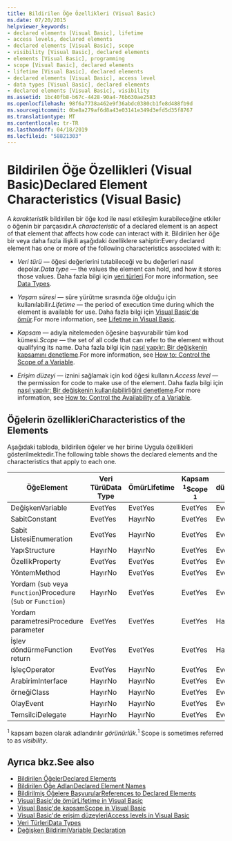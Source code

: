 ```yaml
---
title: Bildirilen Öğe Özellikleri (Visual Basic)
ms.date: 07/20/2015
helpviewer_keywords:
- declared elements [Visual Basic], lifetime
- access levels, declared elements
- declared elements [Visual Basic], scope
- visibility [Visual Basic], declared elements
- elements [Visual Basic], programming
- scope [Visual Basic], declared elements
- lifetime [Visual Basic], declared elements
- declared elements [Visual Basic], access level
- data types [Visual Basic], declared elements
- declared elements [Visual Basic], visibility
ms.assetid: 1bc40fb8-b67c-4428-90a4-76b630ae2583
ms.openlocfilehash: 98f6a7738a462e9f36abdc0380cb1fe8d488fb9d
ms.sourcegitcommit: 0be8a279af6d8a43e03141e349d3efd5d35f8767
ms.translationtype: MT
ms.contentlocale: tr-TR
ms.lasthandoff: 04/18/2019
ms.locfileid: "58821303"
---
```

# <a name="declared-element-characteristics-visual-basic"></a><span data-ttu-id="282d4-102">Bildirilen Öğe Özellikleri (Visual Basic)</span><span class="sxs-lookup"><span data-stu-id="282d4-102">Declared Element Characteristics (Visual Basic)</span></span>
<span data-ttu-id="282d4-103">A *karakteristik* bildirilen bir öğe kod ile nasıl etkileşim kurabileceğine etkiler o öğenin bir parçasıdır.</span><span class="sxs-lookup"><span data-stu-id="282d4-103">A *characteristic* of a declared element is an aspect of that element that affects how code can interact with it.</span></span> <span data-ttu-id="282d4-104">Bildirilen her öğe bir veya daha fazla ilişkili aşağıdaki özelliklere sahiptir:</span><span class="sxs-lookup"><span data-stu-id="282d4-104">Every declared element has one or more of the following characteristics associated with it:</span></span>  
  
-   <span data-ttu-id="282d4-105">*Veri türü* — öğesi değerlerini tutabileceği ve bu değerleri nasıl depolar.</span><span class="sxs-lookup"><span data-stu-id="282d4-105">*Data type* — the values the element can hold, and how it stores those values.</span></span> <span data-ttu-id="282d4-106">Daha fazla bilgi için [veri türleri](../../../../visual-basic/language-reference/data-types/index.md).</span><span class="sxs-lookup"><span data-stu-id="282d4-106">For more information, see [Data Types](../../../../visual-basic/language-reference/data-types/index.md).</span></span>  
  
-   <span data-ttu-id="282d4-107">*Yaşam süresi* — süre yürütme sırasında öğe olduğu için kullanılabilir.</span><span class="sxs-lookup"><span data-stu-id="282d4-107">*Lifetime* — the period of execution time during which the element is available for use.</span></span> <span data-ttu-id="282d4-108">Daha fazla bilgi için [Visual Basic'de ömür](../../../../visual-basic/programming-guide/language-features/declared-elements/lifetime.md).</span><span class="sxs-lookup"><span data-stu-id="282d4-108">For more information, see [Lifetime in Visual Basic](../../../../visual-basic/programming-guide/language-features/declared-elements/lifetime.md).</span></span>  
  
-   <span data-ttu-id="282d4-109">*Kapsam* — adıyla nitelemeden öğesine başvurabilir tüm kod kümesi.</span><span class="sxs-lookup"><span data-stu-id="282d4-109">*Scope* — the set of all code that can refer to the element without qualifying its name.</span></span> <span data-ttu-id="282d4-110">Daha fazla bilgi için [nasıl yapılır: Bir değişkenin kapsamını denetleme](../../../../visual-basic/programming-guide/language-features/declared-elements/how-to-control-the-scope-of-a-variable.md).</span><span class="sxs-lookup"><span data-stu-id="282d4-110">For more information, see [How to: Control the Scope of a Variable](../../../../visual-basic/programming-guide/language-features/declared-elements/how-to-control-the-scope-of-a-variable.md).</span></span>  
  
-   <span data-ttu-id="282d4-111">*Erişim düzeyi* — iznini sağlamak için kod öğesi kullanın.</span><span class="sxs-lookup"><span data-stu-id="282d4-111">*Access level* — the permission for code to make use of the element.</span></span> <span data-ttu-id="282d4-112">Daha fazla bilgi için [nasıl yapılır: Bir değişkenin kullanılabilirliğini denetleme](../../../../visual-basic/programming-guide/language-features/declared-elements/how-to-control-the-availability-of-a-variable.md).</span><span class="sxs-lookup"><span data-stu-id="282d4-112">For more information, see [How to: Control the Availability of a Variable](../../../../visual-basic/programming-guide/language-features/declared-elements/how-to-control-the-availability-of-a-variable.md).</span></span>  
  
## <a name="characteristics-of-the-elements"></a><span data-ttu-id="282d4-113">Öğelerin özellikleri</span><span class="sxs-lookup"><span data-stu-id="282d4-113">Characteristics of the Elements</span></span>  
 <span data-ttu-id="282d4-114">Aşağıdaki tabloda, bildirilen öğeler ve her birine Uygula özellikleri gösterilmektedir.</span><span class="sxs-lookup"><span data-stu-id="282d4-114">The following table shows the declared elements and the characteristics that apply to each one.</span></span>  
  
|<span data-ttu-id="282d4-115">Öğe</span><span class="sxs-lookup"><span data-stu-id="282d4-115">Element</span></span>|<span data-ttu-id="282d4-116">Veri Türü</span><span class="sxs-lookup"><span data-stu-id="282d4-116">Data Type</span></span>|<span data-ttu-id="282d4-117">Ömür</span><span class="sxs-lookup"><span data-stu-id="282d4-117">Lifetime</span></span>|<span data-ttu-id="282d4-118">Kapsam <sup>1</sup></span><span class="sxs-lookup"><span data-stu-id="282d4-118">Scope <sup>1</sup></span></span>|<span data-ttu-id="282d4-119">Erişim düzeyi</span><span class="sxs-lookup"><span data-stu-id="282d4-119">Access Level</span></span>|  
|-------------|---------------|--------------|------------------------|------------------|  
|<span data-ttu-id="282d4-120">Değişken</span><span class="sxs-lookup"><span data-stu-id="282d4-120">Variable</span></span>|<span data-ttu-id="282d4-121">Evet</span><span class="sxs-lookup"><span data-stu-id="282d4-121">Yes</span></span>|<span data-ttu-id="282d4-122">Evet</span><span class="sxs-lookup"><span data-stu-id="282d4-122">Yes</span></span>|<span data-ttu-id="282d4-123">Evet</span><span class="sxs-lookup"><span data-stu-id="282d4-123">Yes</span></span>|<span data-ttu-id="282d4-124">Evet</span><span class="sxs-lookup"><span data-stu-id="282d4-124">Yes</span></span>|  
|<span data-ttu-id="282d4-125">Sabit</span><span class="sxs-lookup"><span data-stu-id="282d4-125">Constant</span></span>|<span data-ttu-id="282d4-126">Evet</span><span class="sxs-lookup"><span data-stu-id="282d4-126">Yes</span></span>|<span data-ttu-id="282d4-127">Hayır</span><span class="sxs-lookup"><span data-stu-id="282d4-127">No</span></span>|<span data-ttu-id="282d4-128">Evet</span><span class="sxs-lookup"><span data-stu-id="282d4-128">Yes</span></span>|<span data-ttu-id="282d4-129">Evet</span><span class="sxs-lookup"><span data-stu-id="282d4-129">Yes</span></span>|  
|<span data-ttu-id="282d4-130">Sabit Listesi</span><span class="sxs-lookup"><span data-stu-id="282d4-130">Enumeration</span></span>|<span data-ttu-id="282d4-131">Evet</span><span class="sxs-lookup"><span data-stu-id="282d4-131">Yes</span></span>|<span data-ttu-id="282d4-132">Hayır</span><span class="sxs-lookup"><span data-stu-id="282d4-132">No</span></span>|<span data-ttu-id="282d4-133">Evet</span><span class="sxs-lookup"><span data-stu-id="282d4-133">Yes</span></span>|<span data-ttu-id="282d4-134">Evet</span><span class="sxs-lookup"><span data-stu-id="282d4-134">Yes</span></span>|  
|<span data-ttu-id="282d4-135">Yapı</span><span class="sxs-lookup"><span data-stu-id="282d4-135">Structure</span></span>|<span data-ttu-id="282d4-136">Hayır</span><span class="sxs-lookup"><span data-stu-id="282d4-136">No</span></span>|<span data-ttu-id="282d4-137">Hayır</span><span class="sxs-lookup"><span data-stu-id="282d4-137">No</span></span>|<span data-ttu-id="282d4-138">Evet</span><span class="sxs-lookup"><span data-stu-id="282d4-138">Yes</span></span>|<span data-ttu-id="282d4-139">Evet</span><span class="sxs-lookup"><span data-stu-id="282d4-139">Yes</span></span>|  
|<span data-ttu-id="282d4-140">Özellik</span><span class="sxs-lookup"><span data-stu-id="282d4-140">Property</span></span>|<span data-ttu-id="282d4-141">Evet</span><span class="sxs-lookup"><span data-stu-id="282d4-141">Yes</span></span>|<span data-ttu-id="282d4-142">Evet</span><span class="sxs-lookup"><span data-stu-id="282d4-142">Yes</span></span>|<span data-ttu-id="282d4-143">Evet</span><span class="sxs-lookup"><span data-stu-id="282d4-143">Yes</span></span>|<span data-ttu-id="282d4-144">Evet</span><span class="sxs-lookup"><span data-stu-id="282d4-144">Yes</span></span>|  
|<span data-ttu-id="282d4-145">Yöntem</span><span class="sxs-lookup"><span data-stu-id="282d4-145">Method</span></span>|<span data-ttu-id="282d4-146">Hayır</span><span class="sxs-lookup"><span data-stu-id="282d4-146">No</span></span>|<span data-ttu-id="282d4-147">Evet</span><span class="sxs-lookup"><span data-stu-id="282d4-147">Yes</span></span>|<span data-ttu-id="282d4-148">Evet</span><span class="sxs-lookup"><span data-stu-id="282d4-148">Yes</span></span>|<span data-ttu-id="282d4-149">Evet</span><span class="sxs-lookup"><span data-stu-id="282d4-149">Yes</span></span>|  
|<span data-ttu-id="282d4-150">Yordam (`Sub` veya `Function`)</span><span class="sxs-lookup"><span data-stu-id="282d4-150">Procedure (`Sub` or `Function`)</span></span>|<span data-ttu-id="282d4-151">Hayır</span><span class="sxs-lookup"><span data-stu-id="282d4-151">No</span></span>|<span data-ttu-id="282d4-152">Evet</span><span class="sxs-lookup"><span data-stu-id="282d4-152">Yes</span></span>|<span data-ttu-id="282d4-153">Evet</span><span class="sxs-lookup"><span data-stu-id="282d4-153">Yes</span></span>|<span data-ttu-id="282d4-154">Evet</span><span class="sxs-lookup"><span data-stu-id="282d4-154">Yes</span></span>|  
|<span data-ttu-id="282d4-155">Yordam parametresi</span><span class="sxs-lookup"><span data-stu-id="282d4-155">Procedure parameter</span></span>|<span data-ttu-id="282d4-156">Evet</span><span class="sxs-lookup"><span data-stu-id="282d4-156">Yes</span></span>|<span data-ttu-id="282d4-157">Evet</span><span class="sxs-lookup"><span data-stu-id="282d4-157">Yes</span></span>|<span data-ttu-id="282d4-158">Evet</span><span class="sxs-lookup"><span data-stu-id="282d4-158">Yes</span></span>|<span data-ttu-id="282d4-159">Hayır</span><span class="sxs-lookup"><span data-stu-id="282d4-159">No</span></span>|  
|<span data-ttu-id="282d4-160">İşlev döndürme</span><span class="sxs-lookup"><span data-stu-id="282d4-160">Function return</span></span>|<span data-ttu-id="282d4-161">Evet</span><span class="sxs-lookup"><span data-stu-id="282d4-161">Yes</span></span>|<span data-ttu-id="282d4-162">Evet</span><span class="sxs-lookup"><span data-stu-id="282d4-162">Yes</span></span>|<span data-ttu-id="282d4-163">Evet</span><span class="sxs-lookup"><span data-stu-id="282d4-163">Yes</span></span>|<span data-ttu-id="282d4-164">Hayır</span><span class="sxs-lookup"><span data-stu-id="282d4-164">No</span></span>|  
|<span data-ttu-id="282d4-165">İşleç</span><span class="sxs-lookup"><span data-stu-id="282d4-165">Operator</span></span>|<span data-ttu-id="282d4-166">Evet</span><span class="sxs-lookup"><span data-stu-id="282d4-166">Yes</span></span>|<span data-ttu-id="282d4-167">Hayır</span><span class="sxs-lookup"><span data-stu-id="282d4-167">No</span></span>|<span data-ttu-id="282d4-168">Evet</span><span class="sxs-lookup"><span data-stu-id="282d4-168">Yes</span></span>|<span data-ttu-id="282d4-169">Evet</span><span class="sxs-lookup"><span data-stu-id="282d4-169">Yes</span></span>|  
|<span data-ttu-id="282d4-170">Arabirim</span><span class="sxs-lookup"><span data-stu-id="282d4-170">Interface</span></span>|<span data-ttu-id="282d4-171">Hayır</span><span class="sxs-lookup"><span data-stu-id="282d4-171">No</span></span>|<span data-ttu-id="282d4-172">Hayır</span><span class="sxs-lookup"><span data-stu-id="282d4-172">No</span></span>|<span data-ttu-id="282d4-173">Evet</span><span class="sxs-lookup"><span data-stu-id="282d4-173">Yes</span></span>|<span data-ttu-id="282d4-174">Evet</span><span class="sxs-lookup"><span data-stu-id="282d4-174">Yes</span></span>|  
|<span data-ttu-id="282d4-175">örneği</span><span class="sxs-lookup"><span data-stu-id="282d4-175">Class</span></span>|<span data-ttu-id="282d4-176">Hayır</span><span class="sxs-lookup"><span data-stu-id="282d4-176">No</span></span>|<span data-ttu-id="282d4-177">Hayır</span><span class="sxs-lookup"><span data-stu-id="282d4-177">No</span></span>|<span data-ttu-id="282d4-178">Evet</span><span class="sxs-lookup"><span data-stu-id="282d4-178">Yes</span></span>|<span data-ttu-id="282d4-179">Evet</span><span class="sxs-lookup"><span data-stu-id="282d4-179">Yes</span></span>|  
|<span data-ttu-id="282d4-180">Olay</span><span class="sxs-lookup"><span data-stu-id="282d4-180">Event</span></span>|<span data-ttu-id="282d4-181">Hayır</span><span class="sxs-lookup"><span data-stu-id="282d4-181">No</span></span>|<span data-ttu-id="282d4-182">Hayır</span><span class="sxs-lookup"><span data-stu-id="282d4-182">No</span></span>|<span data-ttu-id="282d4-183">Evet</span><span class="sxs-lookup"><span data-stu-id="282d4-183">Yes</span></span>|<span data-ttu-id="282d4-184">Evet</span><span class="sxs-lookup"><span data-stu-id="282d4-184">Yes</span></span>|  
|<span data-ttu-id="282d4-185">Temsilci</span><span class="sxs-lookup"><span data-stu-id="282d4-185">Delegate</span></span>|<span data-ttu-id="282d4-186">Hayır</span><span class="sxs-lookup"><span data-stu-id="282d4-186">No</span></span>|<span data-ttu-id="282d4-187">Hayır</span><span class="sxs-lookup"><span data-stu-id="282d4-187">No</span></span>|<span data-ttu-id="282d4-188">Evet</span><span class="sxs-lookup"><span data-stu-id="282d4-188">Yes</span></span>|<span data-ttu-id="282d4-189">Evet</span><span class="sxs-lookup"><span data-stu-id="282d4-189">Yes</span></span>|  
  
 <span data-ttu-id="282d4-190"><sup>1</sup> kapsam bazen olarak adlandırılır *görünürlük*.</span><span class="sxs-lookup"><span data-stu-id="282d4-190"><sup>1</sup> Scope is sometimes referred to as *visibility*.</span></span>  
  
## <a name="see-also"></a><span data-ttu-id="282d4-191">Ayrıca bkz.</span><span class="sxs-lookup"><span data-stu-id="282d4-191">See also</span></span>

- [<span data-ttu-id="282d4-192">Bildirilen Öğeler</span><span class="sxs-lookup"><span data-stu-id="282d4-192">Declared Elements</span></span>](../../../../visual-basic/programming-guide/language-features/declared-elements/index.md)
- [<span data-ttu-id="282d4-193">Bildirilen Öğe Adları</span><span class="sxs-lookup"><span data-stu-id="282d4-193">Declared Element Names</span></span>](../../../../visual-basic/programming-guide/language-features/declared-elements/declared-element-names.md)
- [<span data-ttu-id="282d4-194">Bildirilmiş Öğelere Başvurular</span><span class="sxs-lookup"><span data-stu-id="282d4-194">References to Declared Elements</span></span>](../../../../visual-basic/programming-guide/language-features/declared-elements/references-to-declared-elements.md)
- [<span data-ttu-id="282d4-195">Visual Basic'de ömür</span><span class="sxs-lookup"><span data-stu-id="282d4-195">Lifetime in Visual Basic</span></span>](../../../../visual-basic/programming-guide/language-features/declared-elements/lifetime.md)
- [<span data-ttu-id="282d4-196">Visual Basic'de kapsam</span><span class="sxs-lookup"><span data-stu-id="282d4-196">Scope in Visual Basic</span></span>](../../../../visual-basic/programming-guide/language-features/declared-elements/scope.md)
- [<span data-ttu-id="282d4-197">Visual Basic'de erişim düzeyleri</span><span class="sxs-lookup"><span data-stu-id="282d4-197">Access levels in Visual Basic</span></span>](../../../../visual-basic/programming-guide/language-features/declared-elements/access-levels.md)
- [<span data-ttu-id="282d4-198">Veri Türleri</span><span class="sxs-lookup"><span data-stu-id="282d4-198">Data Types</span></span>](../../../../visual-basic/programming-guide/language-features/data-types/index.md)
- [<span data-ttu-id="282d4-199">Değişken Bildirimi</span><span class="sxs-lookup"><span data-stu-id="282d4-199">Variable Declaration</span></span>](../../../../visual-basic/programming-guide/language-features/variables/variable-declaration.md)
